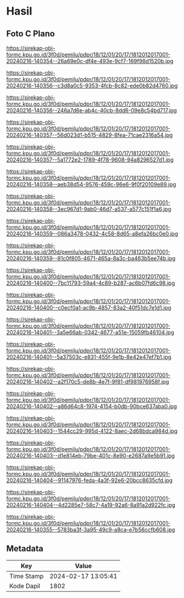 # Hasil

## Foto C Plano

https://sirekap-obj-formc.kpu.go.id/3f0d/pemilu/pdpr/18/12/01/20/17/1812012017001-20240216-140354--26a69e0c-df4e-493e-9cf7-169f98d1520b.jpg

https://sirekap-obj-formc.kpu.go.id/3f0d/pemilu/pdpr/18/12/01/20/17/1812012017001-20240216-140356--c3d8a0c5-9353-4fcb-8c82-ede0b82d4760.jpg

https://sirekap-obj-formc.kpu.go.id/3f0d/pemilu/pdpr/18/12/01/20/17/1812012017001-20240216-140356--246a7d6e-ab4c-40cb-8dd6-09e8c54bd717.jpg

https://sirekap-obj-formc.kpu.go.id/3f0d/pemilu/pdpr/18/12/01/20/17/1812012017001-20240216-140357--56d023d1-b515-4829-8fea-71cae2316a54.jpg

https://sirekap-obj-formc.kpu.go.id/3f0d/pemilu/pdpr/18/12/01/20/17/1812012017001-20240216-140357--5a1772e2-1789-4f78-9608-94a8296527d1.jpg

https://sirekap-obj-formc.kpu.go.id/3f0d/pemilu/pdpr/18/12/01/20/17/1812012017001-20240216-140358--aeb38d54-9576-459c-96e6-9f0f20109e89.jpg

https://sirekap-obj-formc.kpu.go.id/3f0d/pemilu/pdpr/18/12/01/20/17/1812012017001-20240216-140358--3ec967d1-9ab0-46d7-a537-a577c151f1a6.jpg

https://sirekap-obj-formc.kpu.go.id/3f0d/pemilu/pdpr/18/12/01/20/17/1812012017001-20240216-140359--086a3478-0432-4c58-8d65-a8efa26bc0e0.jpg

https://sirekap-obj-formc.kpu.go.id/3f0d/pemilu/pdpr/18/12/01/20/17/1812012017001-20240216-140359--81c0f805-4671-465a-8a3c-ba463b5ee74b.jpg

https://sirekap-obj-formc.kpu.go.id/3f0d/pemilu/pdpr/18/12/01/20/17/1812012017001-20240216-140400--7bc11793-59a4-4c89-b287-ac6b07fd6c98.jpg

https://sirekap-obj-formc.kpu.go.id/3f0d/pemilu/pdpr/18/12/01/20/17/1812012017001-20240216-140400--c0ecf0a1-ac9b-4857-83a2-40f51dc7e1d1.jpg

https://sirekap-obj-formc.kpu.go.id/3f0d/pemilu/pdpr/18/12/01/20/17/1812012017001-20240216-140401--3a5e66ab-0342-4677-a51e-15059fb46104.jpg

https://sirekap-obj-formc.kpu.go.id/3f0d/pemilu/pdpr/18/12/01/20/17/1812012017001-20240216-140401--5a37503c-e831-455f-9e1b-8e42e47ef7b1.jpg

https://sirekap-obj-formc.kpu.go.id/3f0d/pemilu/pdpr/18/12/01/20/17/1812012017001-20240216-140402--a2f170c5-de8b-4e7f-9f81-df981976958f.jpg

https://sirekap-obj-formc.kpu.go.id/3f0d/pemilu/pdpr/18/12/01/20/17/1812012017001-20240216-140402--a86d64c8-1974-4154-b0db-90bce637aba0.jpg

https://sirekap-obj-formc.kpu.go.id/3f0d/pemilu/pdpr/18/12/01/20/17/1812012017001-20240216-140403--1544cc29-995d-4122-8aec-2d68bdca984d.jpg

https://sirekap-obj-formc.kpu.go.id/3f0d/pemilu/pdpr/18/12/01/20/17/1812012017001-20240216-140403--d1e814eb-79be-401c-8e90-e2687a9e5b91.jpg

https://sirekap-obj-formc.kpu.go.id/3f0d/pemilu/pdpr/18/12/01/20/17/1812012017001-20240216-140404--91147976-feda-4a3f-92e6-20bcc8635cfd.jpg

https://sirekap-obj-formc.kpu.go.id/3f0d/pemilu/pdpr/18/12/01/20/17/1812012017001-20240216-140404--4d2285e7-58c7-4a19-92a6-8a91a2d922fc.jpg

https://sirekap-obj-formc.kpu.go.id/3f0d/pemilu/pdpr/18/12/01/20/17/1812012017001-20240216-140355--5783ba3f-3a95-49c9-a8ca-e7b56ccfb608.jpg


## Metadata

| Key        | Value               |
| ---------- | ------------------- |
| Time Stamp | 2024-02-17 13:05:41 |
| Kode Dapil | 1802                |



